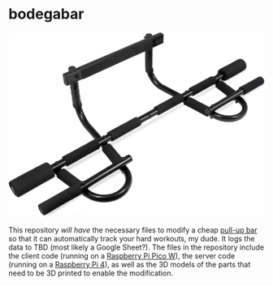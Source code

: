 # bodegabar

![alt text](static/pull_up_bar.jpg "Title")

This repository _will have_ the necessary files to modify a cheap [pull-up bar](https://web.archive.org/web/20230430230727/https://www.amazon.com/gp/product/B002YQUP7Q/ref=ppx_yo_dt_b_search_asin_title?ie=UTF8&th=1) so that it can automatically track your hard workouts, my dude. It logs the data to TBD (most likely a Google Sheet?). The files in the repository include the client code (running on a [Raspberry Pi Pico W](https://www.raspberrypi.com/documentation/microcontrollers/raspberry-pi-pico.html)), the server code (running on a [Raspberry Pi 4](https://www.raspberrypi.com/products/raspberry-pi-4-model-b/)), as well as the 3D models of the parts that need to be 3D printed to enable the modification.
